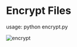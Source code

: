 # Encrypt Files

usage: python encrypt.py

![encrypt](https://github.com/user-attachments/assets/9c1e2c91-2940-4970-bbf5-1c05260a0e13)
